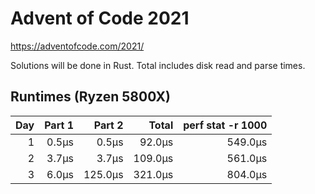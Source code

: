 # Advent of Code 2021

https://adventofcode.com/2021/

Solutions will be done in Rust. Total includes disk read and parse times.

## Runtimes (Ryzen 5800X)

|  Day |  Part 1 | Part 2  | Total   | perf stat -r 1000 |
| ---: | ------: | ------: | ------: | ----------------: |
|    1 |   0.5µs |   0.5µs |  92.0µs |           549.0µs |
|    2 |   3.7µs |   3.7µs | 109.0µs |           561.0µs |
|    3 |   6.0µs | 125.0µs | 321.0µs |           804.0µs |
